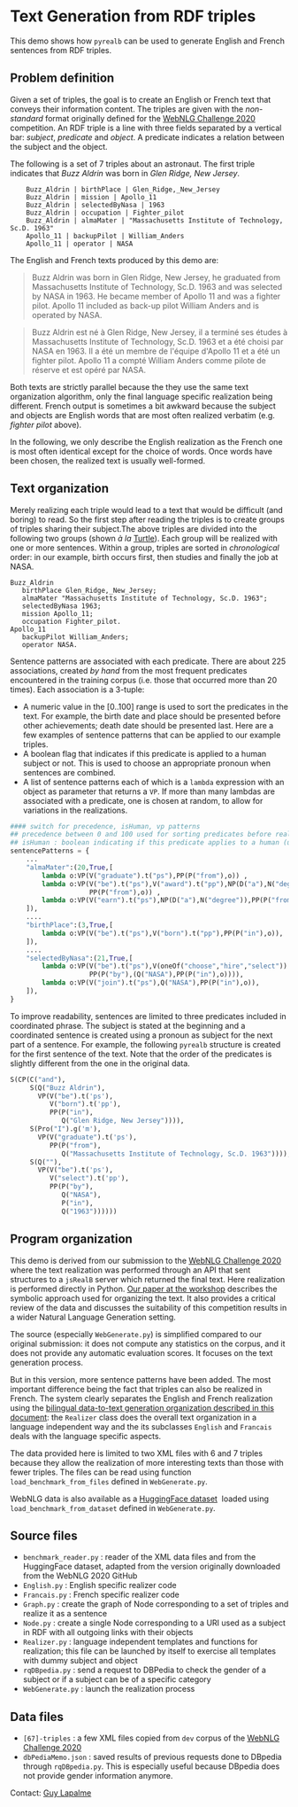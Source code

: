 # Text Generation from RDF triples
This demo shows how `pyrealb` can be used to generate English and French sentences from RDF triples. 
## Problem definition
Given a set of triples, the goal is to create an English or French text that conveys their information content. The triples are given with the _non-standard_ format originally defined for the [WebNLG Challenge 2020](https://webnlg-challenge.loria.fr/challenge_2020/) competition. An RDF triple is a line with three fields separated by a vertical bar: *subject*, *predicate* and *object*. A predicate indicates a relation between the subject and the object. 

The following is a set of 7 triples about an astronaut.  The first triple indicates that *Buzz Aldrin* was born in *Glen Ridge, New Jersey*.

```
    Buzz_Aldrin | birthPlace | Glen_Ridge,_New_Jersey
    Buzz_Aldrin | mission | Apollo_11
    Buzz_Aldrin | selectedByNasa | 1963
    Buzz_Aldrin | occupation | Fighter_pilot
    Buzz_Aldrin | almaMater | "Massachusetts Institute of Technology, Sc.D. 1963"
    Apollo_11 | backupPilot | William_Anders
    Apollo_11 | operator | NASA
```
The English and French texts produced by this demo are:

> Buzz Aldrin was born in Glen Ridge, New Jersey, he graduated from Massachusetts Institute of Technology, Sc.D. 1963 and was selected by NASA in 1963.  He became member of Apollo 11 and was a fighter pilot.  Apollo 11 included as back-up pilot William Anders and is operated by NASA.

> Buzz Aldrin est né à Glen Ridge, New Jersey, il a terminé ses études à Massachusetts Institute of Technology, Sc.D. 1963 et a été choisi par NASA en 1963.  Il a été un membre de l'équipe d'Apollo 11 et a été un fighter pilot.  Apollo 11 a compté William Anders comme pilote de réserve et est opéré par NASA.

Both texts are strictly parallel because the they use the same text organization algorithm, only the final language specific realization being different. French output is sometimes a bit awkward because the subject and objects are English words that are most often realized verbatim (e.g. *fighter pilot* above). 

In the following, we only describe the English realization as the French one is most often identical except for the choice of words. Once words have been chosen, the realized text is usually well-formed.  

## Text organization

Merely realizing each triple would lead to a text that would be difficult (and boring) to read. So the first step after reading the triples is to create groups of triples sharing their subject.The above triples are divided into the following two groups (shown _à la_ [Turtle](https://www.w3.org/TR/turtle/)). Each group will be realized with one or more sentences. Within a group, triples are sorted  in *chronological* order: in our example, birth occurs first, then studies and finally the job at NASA. 

```
Buzz_Aldrin
   birthPlace Glen_Ridge,_New_Jersey;
   almaMater "Massachusetts Institute of Technology, Sc.D. 1963";
   selectedByNasa 1963;
   mission Apollo_11;
   occupation Fighter_pilot.
Apollo_11
   backupPilot William_Anders;
   operator NASA.
```

Sentence patterns are associated with each predicate. There are about 225 associations, created _by hand_ from the most frequent predicates encountered in the training corpus (i.e. those that occurred more than 20 times). Each association is a 3-tuple:

- A numeric value in the [0..100] range is used to sort the predicates in the text. For example, the birth date and place should be presented before other achievements; death date should be presented last.  Here are a few examples of sentence patterns that can be applied to our example triples.
- A boolean flag  that indicates if this predicate is applied to a human subject or not. This is used to choose an appropriate pronoun when sentences are combined.
- A list of sentence patterns each of which is a `lambda` expression with an object as parameter that returns a `VP`. If more than many lambdas are associated with a predicate, one is chosen at random, to allow for variations in the realizations. 

``` python
#### switch for precedence, isHuman, vp patterns
## precedence between 0 and 100 used for sorting predicates before realization
## isHuman : boolean indicating if this predicate applies to a human (useful for pronominalization)
sentencePatterns = {
    ...
    "almaMater":(20,True,[	
        lambda o:VP(V("graduate").t("ps"),PP(P("from"),o)) ,	
        lambda o:VP(V("be").t("ps"),V("award").t("pp"),NP(D("a"),N("degree")),
                    PP(P("from"),o)) ,	
        lambda o:VP(V("earn").t("ps"),NP(D("a"),N("degree")),PP(P("from"),o)) ,	
    ]),	
    ....
    "birthPlace":(3,True,[	
        lambda o:VP(V("be").t("ps"),V("born").t("pp"),PP(P("in"),o)),	
    ]),	
    ....
    "selectedByNasa":(21,True,[	
        lambda o:VP(V("be").t("ps"),V(oneOf("choose","hire","select")).t("pp"),
                    PP(P("by"),(Q("NASA"),PP(P("in"),o)))),	
        lambda o:VP(V("join").t("ps"),Q("NASA"),PP(P("in"),o)),	
    ]),	
}
```

To improve readability, sentences are limited to three predicates included in coordinated phrase. The subject is stated at the beginning and a coordinated sentence is created using a pronoun as subject for the next part of a sentence. For example, the following `pyrealb` structure is created for the first sentence of the text. Note that the order of the predicates is slightly different from the one in the original data.

``` python
S(CP(C("and"),
     S(Q("Buzz Aldrin"),
       VP(V("be").t('ps'),
          V("born").t('pp'),
          PP(P("in"),
             Q("Glen Ridge, New Jersey")))),
     S(Pro("I").g('m'),
       VP(V("graduate").t('ps'),
          PP(P("from"),
             Q("Massachusetts Institute of Technology, Sc.D. 1963")))),
     S(Q(""),
       VP(V("be").t('ps'),
          V("select").t('pp'),
          PP(P("by"),
             Q("NASA"),
             P("in"),
             Q("1963"))))))
```

## Program organization
This demo is derived from our submission to the [WebNLG Challenge 2020](https://webnlg-challenge.loria.fr/challenge_2020/) where the text realization was performed through an API that sent structures to a `jsRealB` server which returned the final text. Here realization is performed directly in Python. [Our paper at the workshop](https://www.aclweb.org/anthology/2020.webnlg-1.16.pdf) describes the symbolic approach used for organizing the text. It also provides a critical review of the data and discusses the suitability of this competition results in a wider Natural Language Generation setting.

The source (especially `WebGenerate.py`) is simplified compared to our original submission: it does not compute any statistics on the corpus, and it does not provide any automatic evaluation scores. It focuses on the text generation process. 

But in this version, more sentence patterns have been added. The most important difference being the fact that triples can also be realized in French.  The system clearly separates the English and French realization using the [bilingual data-to-text generation organization described in this document](https://arxiv.org/pdf/2311.14808.pdf): the `Realizer` class does the overall text organization in a language independent way and the its subclasses `English` and `Francais` deals with the language specific aspects. 

The data provided here is limited to two XML files with 6 and 7 triples because they allow the realization of more interesting texts than those with fewer triples. The files can be read using function `load_benchmark_from_files`  defined in `WebGenerate.py`.

 WebNLG data is also available as a  [HuggingFace dataset](https://huggingface.co/datasets/web_nlg)  loaded using `load_benchmark_from_dataset`  defined  in `WebGenerate.py`.

## Source files
* `benchmark_reader.py` : reader of the XML data files and from the HuggingFace dataset, adapted from the version originally downloaded from the WebNLG 2020 GitHub
* `English.py` : English specific realizer code
* `Francais.py` : French specific realizer code
* `Graph.py` : create the graph of Node corresponding to a set of triples and realize it as a sentence
* `Node.py` : create a single Node corresponding to a URI used as a subject in RDF with all outgoing links with their objects 
* `Realizer.py` : language independent templates and functions for realization; this file can be launched by itself to 
  exercise all templates with dummy subject and object
* `rqDBpedia.py` : send a request to DBPedia to check the gender of a subject or if a subject can be of a specific category
* `WebGenerate.py` : launch the realization process  

## Data files
* `[67]-triples` : a few XML files copied from `dev` corpus of the [WebNLG Challenge 2020](https://webnlg-challenge.loria.fr/challenge_2020/)
* `dbPediaMemo.json` : saved results of previous requests done to DBpedia through `rqDBpedia.py`. This is especially useful because DBpedia does not provide gender information anymore.

Contact: [Guy Lapalme](mailto:lapalme@iro.umontreal.ca)
